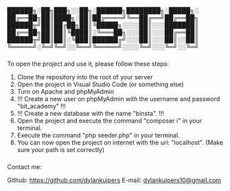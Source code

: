 ###


██████╗░██╗███╗░░██╗░██████╗████████╗░█████╗░
██╔══██╗██║████╗░██║██╔════╝╚══██╔══╝██╔══██╗
██████╦╝██║██╔██╗██║╚█████╗░░░░██║░░░███████║
██╔══██╗██║██║╚████║░╚═══██╗░░░██║░░░██╔══██║
██████╦╝██║██║░╚███║██████╔╝░░░██║░░░██║░░██║
╚═════╝░╚═╝╚═╝░░╚══╝╚═════╝░░░░╚═╝░░░╚═╝░░╚═╝

###

To open the project and use it, please follow these steps:

1. Clone the repository into the root of your server
2. Open the project in Visual Studio Code (or something else)
3. Turn on Apache and phpMyAdmin
4. !!! Create a new user on phpMyAdmin with the username and password "bit_academy" !!!
5. !!! Create a new database with the name "binsta". !!!
6. Open the project and execute the command "composer i" in your terminal.
7. Execute the command "php seeder.php" in your terminal.
8. You can now open the project on internet with the url: "localhost". (Make sure your path is set correctly)

###

Contact me:

Github: https://github.com/dylankuipers
E-mail: dylankuipers10@gmail.com



